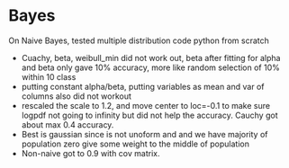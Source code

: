 # Bayes

On Naive Bayes, tested multiple distribution code python from scratch
- Cuachy, beta, weibull_min did not work out, beta after fitting for alpha and beta only gave 10% accuracy, more like random selection of 10% within 10 class
- putting constant alpha/beta, putting variables as mean and var of columns also did not workout
- rescaled the scale to 1.2, and move center to loc=-0.1  to make sure logpdf not going to infinity but did not help the accuracy. Cauchy got about max 0.4 accuracy.
- Best is gaussian since is not unoform and and we have majority of population zero give some weight to the middle of population
- Non-naive got to 0.9 with cov matrix.
